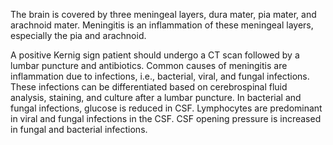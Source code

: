 The brain is covered by three meningeal layers, dura mater, pia mater, and arachnoid mater. Meningitis is an inflammation of these meningeal layers, especially the pia and arachnoid.

A positive Kernig sign patient should undergo a CT scan followed by a lumbar puncture and antibiotics. Common causes of meningitis are inflammation due to infections, i.e., bacterial, viral, and fungal infections. These infections can be differentiated based on cerebrospinal fluid analysis, staining, and culture after a lumbar puncture. In bacterial and fungal infections, glucose is reduced in CSF. Lymphocytes are predominant in viral and fungal infections in the CSF. CSF opening pressure is increased in fungal and bacterial infections.